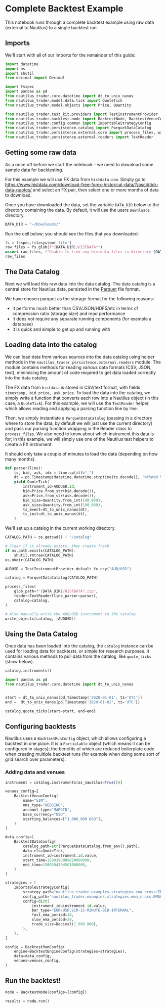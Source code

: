 # Complete Backtest Example

This notebook runs through a complete backtest example using raw data (external to Nautilus) to a single backtest run.

## Imports

We'll start with all of our imports for the remainder of this guide:

```python
import datetime
import os
import shutil
from decimal import Decimal

import fsspec
import pandas as pd
from nautilus_trader.core.datetime import dt_to_unix_nanos
from nautilus_trader.model.data.tick import QuoteTick
from nautilus_trader.model.objects import Price, Quantity

from nautilus_trader.test_kit.providers import TestInstrumentProvider
from nautilus_trader.backtest.node import BacktestNode, BacktestVenueConfig, BacktestDataConfig, BacktestRunConfig, BacktestEngineConfig
from nautilus_trader.config.common import ImportableStrategyConfig
from nautilus_trader.persistence.catalog import ParquetDataCatalog
from nautilus_trader.persistence.external.core import process_files, write_objects
from nautilus_trader.persistence.external.readers import TextReader
```

## Getting some raw data

As a once off before we start the notebook - we need to download some sample data for backtesting.

For this example we will use FX data from `histdata.com`. Simply go to https://www.histdata.com/download-free-forex-historical-data/?/ascii/tick-data-quotes/ and select an FX pair, then select one or more months of data to download.

Once you have downloaded the data, set the variable `DATA_DIR` below to the directory containing the data. By default, it will use the users `Downloads` directory.
<!-- #endregion -->

```python
DATA_DIR = "~/Downloads/"
```

Run the cell below; you should see the files that you downloaded:

```python
fs = fsspec.filesystem('file')
raw_files = fs.glob(f"{DATA_DIR}/HISTDATA*")
assert raw_files, f"Unable to find any histdata files in directory {DATA_DIR}"
raw_files
```

## The Data Catalog

Next we will load this raw data into the data catalog. The data catalog is a central store for Nautilus data, persisted in the [Parquet](https://parquet.apache.org) file format.

We have chosen parquet as the storage format for the following reasons:
- It performs much better than CSV/JSON/HDF5/etc in terms of compression ratio (storage size) and read performance
- It does not require any separate running components (for example a database)
- It is quick and simple to get up and running with

## Loading data into the catalog

We can load data from various sources into the data catalog using helper methods in the `nautilus_trader.persistence.external.readers` module. The module contains methods for reading various data formats (CSV, JSON, text), minimising the amount of code required to get data loaded correctly into the data catalog.

The FX data from `histdata` is stored in CSV/text format, with fields `timestamp, bid_price, ask_price`. To load the data into the catalog, we simply write a function that converts each row into a Nautilus object (in this case, a `QuoteTick`). For this example, we will use the `TextReader` helper, which allows reading and applying a parsing function line by line.

Then, we simply instantiate a `ParquetDataCatalog` (passing in a directory where to store the data, by default we will just use the current directory) and pass our parsing function wrapping in the Reader class to `process_files`. We also need to know about which instrument this data is for; in this example, we will simply use one of the Nautilus test helpers to create a FX instrument.

It should only take a couple of minutes to load the data (depending on how many months).


```python
def parser(line):
    ts, bid, ask, idx = line.split(b",")
    dt = pd.Timestamp(datetime.datetime.strptime(ts.decode(), "%Y%m%d %H%M%S%f"), tz='UTC')
    yield QuoteTick(
        instrument_id=AUDUSD.id,
        bid=Price.from_str(bid.decode()),
        ask=Price.from_str(ask.decode()),
        bid_size=Quantity.from_int(100_000),
        ask_size=Quantity.from_int(100_000),
        ts_event=dt_to_unix_nanos(dt),
        ts_init=dt_to_unix_nanos(dt),
    )
```

We'll set up a catalog in the current working directory.

```python
CATALOG_PATH = os.getcwd() + "/catalog"

# Clear if it already exists, then create fresh
if os.path.exists(CATALOG_PATH):
    shutil.rmtree(CATALOG_PATH)
os.mkdir(CATALOG_PATH)
```

```python
AUDUSD = TestInstrumentProvider.default_fx_ccy("AUD/USD")

catalog = ParquetDataCatalog(CATALOG_PATH)

process_files(
    glob_path=f"{DATA_DIR}/HISTDATA*.zip",
    reader=TextReader(line_parser=parser),
    catalog=catalog,
)

# Also manually write the AUD/USD instrument to the catalog
write_objects(catalog, [AUDUSD])
```

## Using the Data Catalog 

Once data has been loaded into the catalog, the `catalog` instance can be used for loading data for backtests, or simple for research purposes. It contains various methods to pull data from the catalog, like `quote_ticks` (show below).

```python
catalog.instruments()
```

```python
import pandas as pd
from nautilus_trader.core.datetime import dt_to_unix_nanos


start = dt_to_unix_nanos(pd.Timestamp('2020-01-01', tz='UTC'))
end =  dt_to_unix_nanos(pd.Timestamp('2020-01-02', tz='UTC'))

catalog.quote_ticks(start=start, end=end)
```

## Configuring backtests

Nautilus uses a `BacktestRunConfig` object, which allows configuring a backtest in one place. It is a `Partialable` object (which means it can be configured in stages); the benefits of which are reduced boilerplate code when creating multiple backtest runs (for example when doing some sort of grid search over parameters).

### Adding data and venues

```python
instrument = catalog.instruments(as_nautilus=True)[0]

venues_config=[
    BacktestVenueConfig(
        name="SIM",
        oms_type="HEDGING",
        account_type="MARGIN",
        base_currency="USD",
        starting_balances=["1_000_000 USD"],
    )
]

data_config=[
    BacktestDataConfig(
        catalog_path=str(ParquetDataCatalog.from_env().path),
        data_cls=QuoteTick,
        instrument_id=instrument.id.value,
        start_time=1580398089820000000,
        end_time=1580504394501000000,
    )
]

strategies = [
    ImportableStrategyConfig(
        strategy_path="nautilus_trader.examples.strategies.ema_cross:EMACross",
        config_path="nautilus_trader.examples.strategies.ema_cross:EMACrossConfig",
        config=dict(
            instrument_id=instrument.id.value,
            bar_type="EUR/USD.SIM-15-MINUTE-BID-INTERNAL",
            fast_ema_period=10,
            slow_ema_period=20,
            trade_size=Decimal(1_000_000),
        ),
    ),
]

config = BacktestRunConfig(
    engine=BacktestEngineConfig(strategies=strategies),
    data=data_config,
    venues=venues_config,
)

```

## Run the backtest!

```python
node = BacktestNode(configs=[config])

results = node.run()
```
